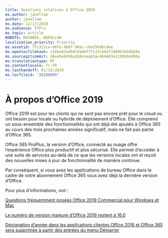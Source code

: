 ```yaml
---
title: Questions relatives à Office 2019
ms.author: janellem
author: janellem
ms.date: 12/17/2018
ms.audience: ITPro
ms.topic: article
ROBOTS: NOINDEX, NOFOLLOW
localization_priority: Priority
ms.assetid: 7fc322ce-08fa-4b87-98ac-c8a35bd6c8ee
ms.openlocfilehash: 116be83a468fdab67f7c33cbbdf2dd952458b84a
ms.sourcegitcommit: d6ea5e9458a2b8ceaab3ac4bd483e1130b9a398a
ms.translationtype: MT
ms.contentlocale: fr-FR
ms.lasthandoff: 01/15/2019
ms.locfileid: "28288005"
---
```

# <a name="about-office-2019"></a>À propos d’Office 2019

Office 2019 est pour les clients qui ne sont pas encore prêt pour le cloud ou ont besoin pour locale ou hybride de déploiement d’Office. Elle comprend un sous-ensemble des fonctionnalités qui ont déjà été ajoutés à Office 365 au cours des trois prochaines années significatif, mais ne fait pas partie d’Office 365.
  
Office 365 ProPlus, la version d’Office, connecté au nuage offre l’expérience Office plus productif et plus sécurisé. Elle permet d’accéder à une suite de services au-delà de ce que les versions locales ont et reçoit des nouvelles mises à jour de fonctionnalité de manière continue.
  
Par conséquent, si vous avez les applications de bureau Office dans le cadre de votre abonnement Office 365 vous avez déjà la dernière version d’Office.
  
Pour plus d'informations, voir :
  
[Questions fréquemment posées Office 2019 Commercial pour Windows et Mac](https://support.microsoft.com/help/4133312)
  
[Le numéro de version majeure d’Office 2019 restent à 16.0](https://docs.microsoft.com/deployoffice/office2019/overview)
  
[Désignation d’année dans les applications clientes Office 2016 et Office 365 sera supprimée à partir des entrées du menu Démarrer](https://support.office.com/article/8fe5e052-76d2-49de-af30-2e84ed3da907.aspx)
  

